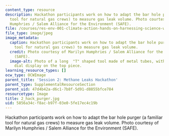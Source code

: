 ```yaml
---
content_type: resource
description: Hackathon participants work on how to adapt the bar hole purger (a familiar
  tool for natural gas crews) to measure gas leak volume. Photo courtesy of Marilyn
  Humphries / Salem Alliance for the Environment (SAFE).
file: /courses/res-env-001-climate-action-hands-on-harnessing-science-with-communities-to-cut-carbon-january-iap-2017/5856a34cf8acb97f03e05fe17ec4c19b_2_hack_purger.jpg
file_type: image/jpeg
image_metadata:
  caption: Hackathon participants work on how to adapt the bar hole purger (a familiar
    tool for natural gas crews) to measure gas leak volume.
  credit: Photo courtesy of Marilyn Humphries / Salem Alliance for the Environment
    (SAFE).
  image-alt: Photo of a long  "T" shaped tool made of metal tubes, with a round analog
    dial display on the top piece.
learning_resource_types: []
ocw_type: OCWImage
parent_title: 'Session 2: Methane Leaks Hackathon'
parent_type: SupplementalResourceSection
parent_uid: 47d4b42a-d6c1-7b8f-5d91-d8855bfce784
resourcetype: Image
title: 2_hack_purger.jpg
uid: 5856a34c-f8ac-b97f-03e0-5fe17ec4c19b
---
```

Hackathon participants work on how to adapt the bar hole purger (a familiar tool for natural gas crews) to measure gas leak volume. Photo courtesy of Marilyn Humphries / Salem Alliance for the Environment (SAFE).

